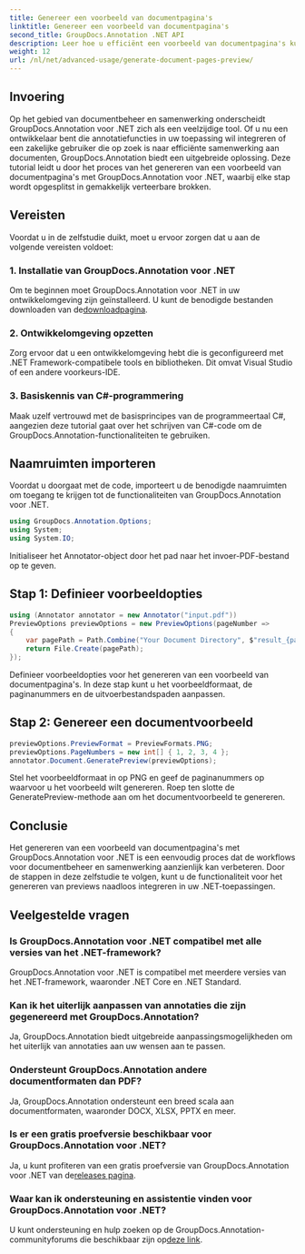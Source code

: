 ```yaml
---
title: Genereer een voorbeeld van documentpagina's
linktitle: Genereer een voorbeeld van documentpagina's
second_title: GroupDocs.Annotation .NET API
description: Leer hoe u efficiënt een voorbeeld van documentpagina's kunt genereren met GroupDocs.Annotation voor .NET. Verbeter uw documentbeheerworkflows met dit uitgebreide programma.
weight: 12
url: /nl/net/advanced-usage/generate-document-pages-preview/
---
```

## Invoering
Op het gebied van documentbeheer en samenwerking onderscheidt GroupDocs.Annotation voor .NET zich als een veelzijdige tool. Of u nu een ontwikkelaar bent die annotatiefuncties in uw toepassing wil integreren of een zakelijke gebruiker die op zoek is naar efficiënte samenwerking aan documenten, GroupDocs.Annotation biedt een uitgebreide oplossing. Deze tutorial leidt u door het proces van het genereren van een voorbeeld van documentpagina's met GroupDocs.Annotation voor .NET, waarbij elke stap wordt opgesplitst in gemakkelijk verteerbare brokken.
## Vereisten
Voordat u in de zelfstudie duikt, moet u ervoor zorgen dat u aan de volgende vereisten voldoet:
### 1. Installatie van GroupDocs.Annotation voor .NET
 Om te beginnen moet GroupDocs.Annotation voor .NET in uw ontwikkelomgeving zijn geïnstalleerd. U kunt de benodigde bestanden downloaden van de[downloadpagina](https://releases.groupdocs.com/annotation/net/).
### 2. Ontwikkelomgeving opzetten
Zorg ervoor dat u een ontwikkelomgeving hebt die is geconfigureerd met .NET Framework-compatibele tools en bibliotheken. Dit omvat Visual Studio of een andere voorkeurs-IDE.
### 3. Basiskennis van C#-programmering
Maak uzelf vertrouwd met de basisprincipes van de programmeertaal C#, aangezien deze tutorial gaat over het schrijven van C#-code om de GroupDocs.Annotation-functionaliteiten te gebruiken.

## Naamruimten importeren
Voordat u doorgaat met de code, importeert u de benodigde naamruimten om toegang te krijgen tot de functionaliteiten van GroupDocs.Annotation voor .NET.

```csharp
using GroupDocs.Annotation.Options;
using System;
using System.IO;

```
Initialiseer het Annotator-object door het pad naar het invoer-PDF-bestand op te geven.
## Stap 1: Definieer voorbeeldopties
```csharp
using (Annotator annotator = new Annotator("input.pdf"))
PreviewOptions previewOptions = new PreviewOptions(pageNumber =>
{
    var pagePath = Path.Combine("Your Document Directory", $"result_{pageNumber}.png");
    return File.Create(pagePath);
});
```
Definieer voorbeeldopties voor het genereren van een voorbeeld van documentpagina's. In deze stap kunt u het voorbeeldformaat, de paginanummers en de uitvoerbestandspaden aanpassen.
## Stap 2: Genereer een documentvoorbeeld
```csharp
previewOptions.PreviewFormat = PreviewFormats.PNG;
previewOptions.PageNumbers = new int[] { 1, 2, 3, 4 };
annotator.Document.GeneratePreview(previewOptions);
```
Stel het voorbeeldformaat in op PNG en geef de paginanummers op waarvoor u het voorbeeld wilt genereren. Roep ten slotte de GeneratePreview-methode aan om het documentvoorbeeld te genereren.

## Conclusie
Het genereren van een voorbeeld van documentpagina's met GroupDocs.Annotation voor .NET is een eenvoudig proces dat de workflows voor documentbeheer en samenwerking aanzienlijk kan verbeteren. Door de stappen in deze zelfstudie te volgen, kunt u de functionaliteit voor het genereren van previews naadloos integreren in uw .NET-toepassingen.
## Veelgestelde vragen
### Is GroupDocs.Annotation voor .NET compatibel met alle versies van het .NET-framework?
GroupDocs.Annotation voor .NET is compatibel met meerdere versies van het .NET-framework, waaronder .NET Core en .NET Standard.
### Kan ik het uiterlijk aanpassen van annotaties die zijn gegenereerd met GroupDocs.Annotation?
Ja, GroupDocs.Annotation biedt uitgebreide aanpassingsmogelijkheden om het uiterlijk van annotaties aan uw wensen aan te passen.
### Ondersteunt GroupDocs.Annotation andere documentformaten dan PDF?
Ja, GroupDocs.Annotation ondersteunt een breed scala aan documentformaten, waaronder DOCX, XLSX, PPTX en meer.
### Is er een gratis proefversie beschikbaar voor GroupDocs.Annotation voor .NET?
Ja, u kunt profiteren van een gratis proefversie van GroupDocs.Annotation voor .NET van de[releases pagina](https://releases.groupdocs.com/).
### Waar kan ik ondersteuning en assistentie vinden voor GroupDocs.Annotation voor .NET?
 U kunt ondersteuning en hulp zoeken op de GroupDocs.Annotation-communityforums die beschikbaar zijn op[deze link](https://forum.groupdocs.com/c/annotation/10).